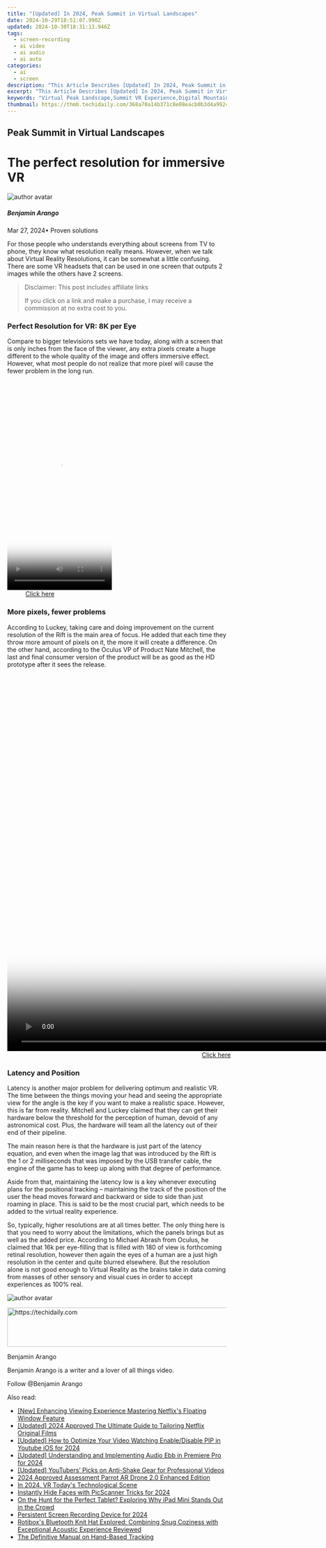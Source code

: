 ```yaml
---
title: "[Updated] In 2024, Peak Summit in Virtual Landscapes"
date: 2024-10-29T18:51:07.990Z
updated: 2024-10-30T18:31:13.946Z
tags: 
  - screen-recording
  - ai video
  - ai audio
  - ai auto
categories: 
  - ai
  - screen
description: "This Article Describes [Updated] In 2024, Peak Summit in Virtual Landscapes"
excerpt: "This Article Describes [Updated] In 2024, Peak Summit in Virtual Landscapes"
keywords: "Virtual Peak Landscape,Summit VR Experience,Digital Mountain Climb,Virtual Highpointing,Immersive Peak View,Landscapes Peak Scan,Virtual Topography"
thumbnail: https://thmb.techidaily.com/368a70a14b371c8e08eacb0b3d4a99240a39fbb092918116ea6d8f331f8e83e6.jpg
---
```


## Peak Summit in Virtual Landscapes

# The perfect resolution for immersive VR

![author avatar](https://images.wondershare.com/filmora/article-images/benjamin-arango-author.jpg)

##### Benjamin Arango

 Mar 27, 2024• Proven solutions

 For those people who understands everything about screens from TV to phone, they know what resolution really means. However, when we talk about Virtual Reality Resolutions, it can be somewhat a little confusing. There are some VR headsets that can be used in one screen that outputs 2 images while the others have 2 screens.

>  Disclaimer: This post includes affiliate links
>
>  If you click on a link and make a purchase, I may receive a commission at no extra cost to you.
>

### Perfect Resolution for VR: 8K per Eye

 Compare to bigger televisions sets we have today, along with a screen that is only inches from the face of the viewer, any extra pixels create a huge different to the whole quality of the image and offers immersive effect. However, what most people do not realize that more pixel will cause the fewer problem in the long run.

<!-- affiliate ads begin -->
<span id="1770526">
					<video width="240" height="480" style="cursor:pointer"
           poster="//a.impactradius-go.com/display-clicktoplayimage/1770526.png"
           onclick="if(!this.playClicked){this.play();this.setAttribute('controls',true);this.playClicked=true;}">
	   <source src="//a.impactradius-go.com/display-ad/20702-1770526">
	   <img src="//a.impactradius-go.com/display-clicktoplayimage/1770526.png" style="border: none; height: 100%; width: 100%; object-fit: contain">
	</video>
	<div style="width:150px;text-align:center"><a href="javascript:window.open(decodeURIComponent('https%3A%2F%2Ftokenmetrics.sjv.io%2Fc%2F5597632%2F1770526%2F20702'), '_blank');void(0);">Click here</a></div>
</span>
<img height="0" width="0" src="https://imp.pxf.io/i/5597632/1770526/20702" style="position:absolute;visibility:hidden;" border="0" />
<!-- affiliate ads end -->

### More pixels, fewer problems

 According to Luckey, taking care and doing improvement on the current resolution of the Rift is the main area of focus. He added that each time they throw more amount of pixels on it, the more it will create a difference. On the other hand, according to the Oculus VP of Product Nate Mitchell, the last and final consumer version of the product will be as good as the HD prototype after it sees the release.

<!-- affiliate ads begin -->
<span id="1495277">
					<video width="1536" height="864" style="cursor:pointer"
           poster="//a.impactradius-go.com/display-clicktoplayimage/1495277.png"
           onclick="if(!this.playClicked){this.play();this.setAttribute('controls',true);this.playClicked=true;}">
	   <source src="//a.impactradius-go.com/display-ad/17189-1495277">
	   <img src="//a.impactradius-go.com/display-clicktoplayimage/1495277.png" style="border: none; height: 100%; width: 100%; object-fit: contain">
	</video>
	<div style="width:960px;text-align:center"><a href="javascript:window.open(decodeURIComponent('https%3A%2F%2Ffunwhole.sjv.io%2Fc%2F5597632%2F1495277%2F17189'), '_blank');void(0);">Click here</a></div>
</span>
<img height="0" width="0" src="https://imp.pxf.io/i/5597632/1495277/17189" style="position:absolute;visibility:hidden;" border="0" />
<!-- affiliate ads end -->

### Latency and Position

 Latency is another major problem for delivering optimum and realistic VR. The time between the things moving your head and seeing the appropriate view for the angle is the key if you want to make a realistic space. However, this is far from reality. Mitchell and Luckey claimed that they can get their hardware below the threshold for the perception of human, devoid of any astronomical cost. Plus, the hardware will team all the latency out of their end of their pipeline.

 The main reason here is that the hardware is just part of the latency equation, and even when the image lag that was introduced by the Rift is the 1 or 2 milliseconds that was imposed by the USB transfer cable, the engine of the game has to keep up along with that degree of performance.

 Aside from that, maintaining the latency low is a key whenever executing plans for the positional tracking – maintaining the track of the position of the user the head moves forward and backward or side to side than just roaming in place. This is said to be the most crucial part, which needs to be added to the virtual reality experience.

 So, typically, higher resolutions are at all times better. The only thing here is that you need to worry about the limitations, which the panels brings but as well as the added price. According to Michael Abrash from Oculus, he claimed that 16k per eye-filling that is filled with 180 of view is forthcoming retinal resolution, however then again the eyes of a human are a just high resolution in the center and quite blurred elsewhere. But the resolution alone is not good enough to Virtual Reality as the brains take in data coming from masses of other sensory and visual cues in order to accept experiences as 100% real.

![author avatar](https://images.wondershare.com/filmora/article-images/benjamin-arango-author.jpg)

<!-- affiliate ads begin -->
<a href="https://appsumo.8odi.net/c/5597632/2144283/7443" target="_top" id="2144283">
  <img src="//a.impactradius-go.com/display-ad/7443-2144283" border="0" alt="https://techidaily.com" width="600" height="90"/>
</a>
<img height="0" width="0" src="https://appsumo.8odi.net/i/5597632/2144283/7443" style="position:absolute;visibility:hidden;" border="0" />
<!-- affiliate ads end -->

Benjamin Arango

Benjamin Arango is a writer and a lover of all things video.

Follow @Benjamin Arango


<ins class="adsbygoogle"
     style="display:block"
     data-ad-format="autorelaxed"
     data-ad-client="ca-pub-7571918770474297"
     data-ad-slot="1223367746"></ins>



<ins class="adsbygoogle"
     style="display:block"
     data-ad-client="ca-pub-7571918770474297"
     data-ad-slot="8358498916"
     data-ad-format="auto"
     data-full-width-responsive="true"></ins>


<span class="atpl-alsoreadstyle">Also read:</span>
<div><ul>
<li><a href="https://fox-blue.techidaily.com/new-enhancing-viewing-experience-mastering-netflixs-floating-window-feature/"><u>[New] Enhancing Viewing Experience Mastering Netflix's Floating Window Feature</u></a></li>
<li><a href="https://vimeo-videos.techidaily.com/updated-2024-approved-the-ultimate-guide-to-tailoring-netflix-original-films/"><u>[Updated] 2024 Approved The Ultimate Guide to Tailoring Netflix Original Films</u></a></li>
<li><a href="https://fox-blue.techidaily.com/updated-how-to-optimize-your-video-watching-enabledisable-pip-in-youtube-ios-for-2024/"><u>[Updated] How to Optimize Your Video Watching Enable/Disable PIP in Youtube iOS for 2024</u></a></li>
<li><a href="https://fox-blue.techidaily.com/updated-understanding-and-implementing-audio-ebb-in-premiere-pro-for-2024/"><u>[Updated] Understanding and Implementing Audio Ebb in Premiere Pro for 2024</u></a></li>
<li><a href="https://fox-helps.techidaily.com/updated-youtubers-picks-on-anti-shake-gear-for-professional-videos/"><u>[Updated] YouTubers’ Picks on Anti-Shake Gear for Professional Videos</u></a></li>
<li><a href="https://fox-http.techidaily.com/2024-approved-assessment-parrot-ar-drone-20-enhanced-edition/"><u>2024 Approved Assessment Parrot AR Drone 2.0 Enhanced Edition</u></a></li>
<li><a href="https://fox-blue.techidaily.com/in-2024-vr-todays-technological-scene/"><u>In 2024, VR Today's Technological Scene</u></a></li>
<li><a href="https://fox-blue.techidaily.com/instantly-hide-faces-with-picscanner-tricks-for-2024/"><u>Instantly Hide Faces with PicScanner Tricks for 2024</u></a></li>
<li><a href="https://some-guidance.techidaily.com/on-the-hunt-for-the-perfect-tablet-exploring-why-ipad-mini-stands-out-in-the-crowd/"><u>On the Hunt for the Perfect Tablet? Exploring Why iPad Mini Stands Out in the Crowd</u></a></li>
<li><a href="https://desktop-recording.techidaily.com/persistent-screen-recording-device-for-2024/"><u>Persistent Screen Recording Device for 2024</u></a></li>
<li><a href="https://buynow-help.techidaily.com/rotiboxs-bluetooth-knit-hat-explored-combining-snug-coziness-with-exceptional-acoustic-experience-reviewed/"><u>Rotibox's Bluetooth Knit Hat Explored: Combining Snug Coziness with Exceptional Acoustic Experience Reviewed</u></a></li>
<li><a href="https://extra-lessons.techidaily.com/the-definitive-manual-on-hand-based-tracking/"><u>The Definitive Manual on Hand-Based Tracking</u></a></li>
</ul></div>

